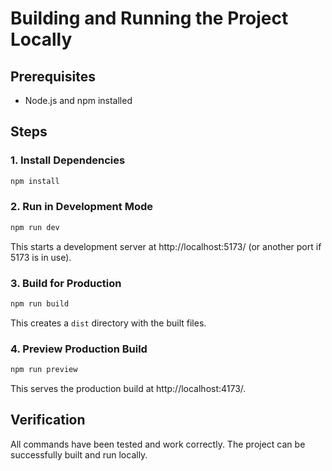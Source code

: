 # Building and Running the Project Locally

## Prerequisites
- Node.js and npm installed

## Steps

### 1. Install Dependencies
```bash
npm install
```

### 2. Run in Development Mode
```bash
npm run dev
```
This starts a development server at http://localhost:5173/ (or another port if 5173 is in use).

### 3. Build for Production
```bash
npm run build
```
This creates a `dist` directory with the built files.

### 4. Preview Production Build
```bash
npm run preview
```
This serves the production build at http://localhost:4173/.

## Verification
All commands have been tested and work correctly. The project can be successfully built and run locally.
